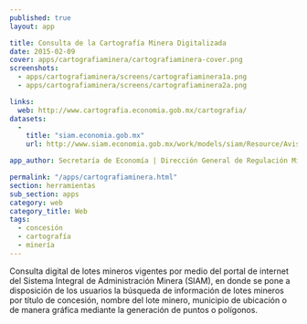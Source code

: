 ```yaml
---
published: true
layout: app

title: Consulta de la Cartografía Minera Digitalizada
date: 2015-02-09
cover: apps/cartografiaminera/cartografiaminera-cover.png
screenshots:
  - apps/cartografiaminera/screens/cartografiaminera1a.png
  - apps/cartografiaminera/screens/cartografiaminera2a.png

links:
  web: http://www.cartografia.economia.gob.mx/cartografia/
datasets:
  -
    title: "siam.economia.gob.mx"
    url: http://www.siam.economia.gob.mx/work/models/siam/Resource/Avisos/opendata.csv

app_author: Secretaría de Economía | Dirección General de Regulación Minera

permalink: "/apps/cartografiaminera.html"
section: herramientas
sub_section: apps
category: web
category_title: Web
tags:
  - concesión
  - cartografía
  - minería
---
```


Consulta digital de lotes mineros vigentes por medio del portal de internet del Sistema Integral de Administración Minera (SIAM), en donde se pone a disposición de los usuarios la búsqueda de información de lotes mineros por título de concesión, nombre del lote minero, municipio de ubicación o de manera gráfica mediante la generación de puntos o polígonos.